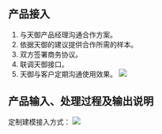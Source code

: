 ## 产品接入
1. 与天御产品经理沟通合作方案。
2. 依据天御的建议提供合作所需的样本。
3. 双方签署商务协议。
4. 联调天御接口。
5. 天御与客户定期沟通使用效果。
![](https://main.qcloudimg.com/raw/2c8734cbaf5dde127ac04303255b9499.png)

## 产品输入、处理过程及输出说明
定制建模接入方式：
![](https://main.qcloudimg.com/raw/0878601c24bf86d629073e082c9cb364.png)

